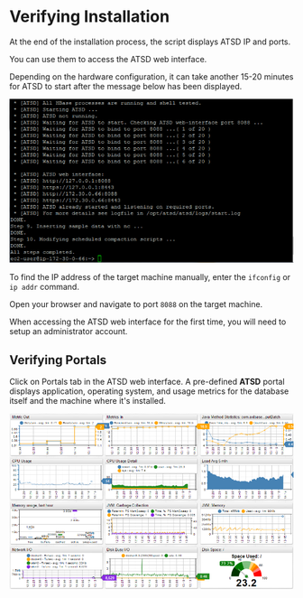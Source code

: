 # Verifying Installation

At the end of the installation process, the script displays ATSD IP and ports. 

You can use them to access the ATSD web interface.

Depending on the hardware configuration, it can take another 15-20 minutes
for ATSD to start after the message below has been displayed.

![](images/atsd_install_shell.png "atsd_install_shell")

To find the IP address of the target machine manually, enter the `ifconfig`
or `ip addr` command.

Open your browser and navigate to port `8088` on the target machine. 

When accessing the ATSD web interface for the first time, you will need to
setup an administrator account.

## Verifying Portals

Click on Portals tab in the ATSD web interface. A pre-defined **ATSD**
portal displays application, operating system, and usage metrics for the database itself
and the machine where it's installed.

![](images/fresh_atsd_portal21.png "ATSD Host")
